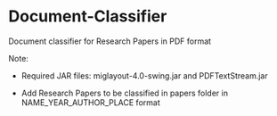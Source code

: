 Document-Classifier
===================
Document classifier for Research Papers in PDF format

Note:

- Required JAR files: miglayout-4.0-swing.jar and PDFTextStream.jar

- Add Research Papers to be classified in papers folder in NAME_YEAR_AUTHOR_PLACE format
